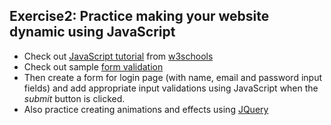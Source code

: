 ## Exercise2: Practice making your website dynamic using JavaScript
- Check out [JavaScript tutorial](https://www.w3schools.com/js/default.asp) from [w3schools](https://www.w3schools.com)
- Check out sample [form validation](https://www.w3schools.com/js/js_validation.asp)
- Then create a form for login page (with name, email and password input fields) and add appropriate input validations using JavaScript when the *submit* button is clicked.
- Also practice creating animations and effects using [JQuery](https://www.w3schools.com/jquery/default.asp)